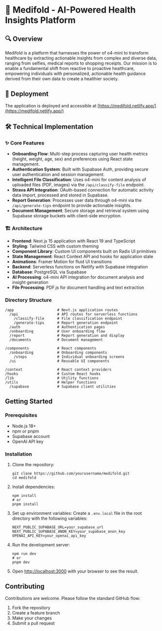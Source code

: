 # 🌿 Medifold - AI-Powered Health Insights Platform

## 🔍 Overview

Medifold is a platform that harnesses the power of o4-mini to transform healthcare by extracting actionable insights from complex and diverse data, ranging from selfies, medical reports to shopping receipts. Our mission is to enable a fundamental shift from reactive to proactive healthcare, empowering individuals with personalized, actionable health guidance derived from their own data to create a healthier society.

## 🚀 Deployment

The application is deployed and accessible at [https://medifold.netlify.app/](https://medifold.netlify.app/)

## 🛠️ Technical Implementation

### ✨ Core Features

- **Onboarding Flow**: Multi-step process capturing user health metrics (height, weight, age, sex) and preferences using React state management.
- **Authentication System**: Built with Supabase Auth, providing secure user authentication and session management.
- **Intelligent File Classification**: Uses o4-mini for content analysis of uploaded files (PDF, images) via the `/api/classify-file` endpoint.
- **Strava API Integration**: OAuth-based connection for automatic activity data import, processed and stored in Supabase.
- **Report Generation**: Processes user data through o4-mini via the `/api/generate-tips` endpoint to provide actionable insights.
- **Document Management**: Secure storage and retrieval system using Supabase storage buckets with client-side encryption.

### 🏗️ Architecture

- **Frontend**: Next.js 15 application with React 19 and TypeScript
- **Styling**: Tailwind CSS with custom theming
- **Component Library**: Custom UI components built on Radix UI primitives
- **State Management**: React Context API and hooks for application state
- **Animations**: Framer Motion for fluid UI transitions
- **Backend**: Serverless functions on Netlify with Supabase integration
- **Database**: PostgreSQL via Supabase
- **AI Processing**: o4-mini API integration for document analysis and insight generation
- **File Processing**: PDF.js for document handling and text extraction

### Directory Structure

```
/app                    # Next.js application routes
  /api                  # API routes for serverless functions
    /classify-file      # File classification endpoint
    /generate-tips      # Report generation endpoint
  /auth                 # Authentication pages
  /onboarding           # User onboarding flow
  /report               # Report generation and display
  /documents            # Document management

/components             # React components
  /onboarding           # Onboarding components
    /steps              # Individual onboarding screens
  /ui                   # Reusable UI components

/context                # React context providers
/hooks                  # Custom React hooks
/lib                    # Utility functions
/utils                  # Helper functions
  /supabase             # Supabase client utilities
```

## Getting Started

### Prerequisites

- Node.js 18+
- npm or pnpm
- Supabase account
- OpenAI API key

### Installation

1. Clone the repository:

   ```
   git clone https://github.com/yourusername/medifold.git
   cd medifold
   ```

2. Install dependencies:

   ```
   npm install
   # or
   pnpm install
   ```

3. Set up environment variables:
   Create a `.env.local` file in the root directory with the following variables:

   ```
   NEXT_PUBLIC_SUPABASE_URL=your_supabase_url
   NEXT_PUBLIC_SUPABASE_ANON_KEY=your_supabase_anon_key
   OPENAI_API_KEY=your_openai_api_key
   ```

4. Run the development server:

   ```
   npm run dev
   # or
   pnpm dev
   ```

5. Open [http://localhost:3000](http://localhost:3000) with your browser to see the result.

## Contributing

Contributions are welcome. Please follow the standard GitHub flow:

1. Fork the repository
2. Create a feature branch
3. Make your changes
4. Submit a pull request
